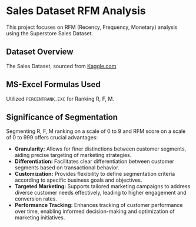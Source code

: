 # Sales Dataset RFM Analysis
This project focuses on RFM (Recency, Frequency, Monetary) analysis using the Superstore Sales Dataset. 

## Dataset Overview
The Sales Dataset, sourced from [Kaggle.com](https://www.kaggle.com/datasets/rohitsahoo/sales-forecasting)

## MS-Excel Formulas Used
Utilized `PERCENTRANK.EXC` for Ranking R, F, M.

## Significance of Segmentation
Segmenting R, F, M ranking on a scale of 0 to 9 and RFM score on a scale of 0 to 999 offers crucial advantages:
- **Granularity:** Allows for finer distinctions between customer segments, aiding precise targeting of marketing strategies.
- **Differentiation:** Facilitates clear differentiation between customer segments based on transactional behavior.
- **Customization:** Provides flexibility to define segmentation criteria according to specific business goals and objectives.
- **Targeted Marketing:** Supports tailored marketing campaigns to address diverse customer needs effectively, leading to higher engagement and conversion rates.
- **Performance Tracking:** Enhances tracking of customer performance over time, enabling informed decision-making and optimization of marketing initiatives.